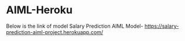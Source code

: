 # AIML-Heroku
Below is the link of model
Salary Prediction AIML Model-
https://salary-prediction-aiml-project.herokuapp.com/
